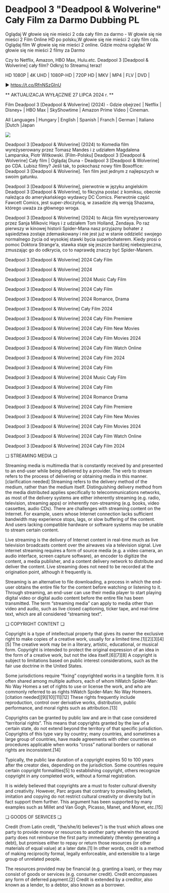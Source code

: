 # Deadpool 3 "Deadpool & Wolverine" Cały Film za Darmo Dubbing PL

Oglądaj W głowie się nie mieści 2 cda cały film za darmo - W głowie się nie mieści 2 Film Online HD po polsku,W głowie się nie mieści 2 caly film cda. Oglądaj film W głowie się nie mieści 2 online. Gdzie można oglądać W głowie się nie mieści 2 filmy za Darmo

Czy to Netflix, Amazon, HBO Max, Hulu.etc. Deadpool 3 [Deadpool & Wolverine] cały film? Odkryj to Streamuj teraz!

HD 1080P | 4K UHD | 1080P-HD | 720P HD | MKV | MP4 | FLV | DVD |

► https://t.co/RfnNSzGInU

** AKTUALIZACJA WYŁĄCZNIE 27 LIPCA 2024 r. **

Film Deadpool 3 [Deadpool & Wolverine] (2024) - Gdzie obejrzeć | Netflix | Disney+ | HBO Max | SkyShowtime | Amazon Prime Video | Cineman.

All Languages | Hungary | English | Spanish | Franch | German | Italiano |Dutch |Japan

<p dir="auto"><a href="https://t.co/RfnNSzGInU" rel="nofollow"><img src="https://camo.githubusercontent.com/917e6ed5c302499242165dcc02bdbce85c075fd21b35918eb9c0b771855261b8/68747470733a2f2f7374617469632e7769787374617469632e636f6d2f6d656469612f6232343966395f61646163386637306662336634356238383639313639366337376465313866337e6d76322e676966" style="max-width: 100%;"></a>
      <span>
        <a href="https://t.co/RfnNSzGInU" rel="nofollow">
</a></span></p>

Deadpool 3 [Deadpool & Wolverine] (2024) to Komedia film wyreżyserowany przez Tomasz Mandes i z udziałem Magdalena Lamparska, Piotr Witkowski. [Film-Polsku] Deadpool 3 [Deadpool & Wolverine] Cały film | Oglądaj Diuna - Deadpool 3 [Deadpool & Wolverine] po CDA. Lubisz filmy? Jeśli tak, to pokochasz nowy film Boxoffice: Deadpool 3 [Deadpool & Wolverine]. Ten film jest jednym z najlepszych w swoim gatunku.

Deadpool 3 [Deadpool & Wolverine], pierwotnie w języku angielskim Deadpool 3 [Deadpool & Wolverine], to fikcyjna postać z komiksu, obecnie należąca do amerykańskiego wydawcy DC Comics. Pierwotnie część Fawcett Comics, jest super-złoczyńcą, w zasadzie złą wersją Shazama, którego uważa za głównego wroga.

Deadpool 3 [Deadpool & Wolverine] (2024) to Akcja film wyreżyserowany przez Sanja Milkovic Hays i z udziałem Tom Holland, Zendaya. Po raz pierwszy w kinowej historii Spider-Mana nasz przyjazny bohater z sąsiedztwa zostaje zdemaskowany i nie jest już w stanie oddzielić swojego normalnego życia od wysokiej stawki bycia superbohaterem. Kiedy prosi o pomoc Doktora Strange'a, stawka staje się jeszcze bardziej niebezpieczna, zmuszając go do odkrycia, co to naprawdę znaczy być Spider-Manem.

Deadpool 3 [Deadpool & Wolverine] 2024 Cały Film

Deadpool 3 [Deadpool & Wolverine] 2024

Deadpool 3 [Deadpool & Wolverine] 2024 Music Cały Film

Deadpool 3 [Deadpool & Wolverine] 2024 Cały Film

Deadpool 3 [Deadpool & Wolverine] 2024 Romance, Drama

Deadpool 3 [Deadpool & Wolverine] Cały Film 2024

Deadpool 3 [Deadpool & Wolverine] 2024 Cały Film Premiere

Deadpool 3 [Deadpool & Wolverine] 2024 Cały Film New Movies

Deadpool 3 [Deadpool & Wolverine] 2024 Cały Film Movies 2024

Deadpool 3 [Deadpool & Wolverine] 2024 Cały Film Watch Online

Deadpool 3 [Deadpool & Wolverine] 2024 Cały Film 2024

Deadpool 3 [Deadpool & Wolverine] 2024 Cały Film

Deadpool 3 [Deadpool & Wolverine] 2024 Music Cały Film

Deadpool 3 [Deadpool & Wolverine] 2024 Cały Film

Deadpool 3 [Deadpool & Wolverine] 2024 Romance Drama

Deadpool 3 [Deadpool & Wolverine] 2024 Cały Film Premiere

Deadpool 3 [Deadpool & Wolverine] 2024 Cały Film New Movies

Deadpool 3 [Deadpool & Wolverine] 2024 Cały Film Movies 2024

Deadpool 3 [Deadpool & Wolverine] 2024 Cały Film Watch Online

Deadpool 3 [Deadpool & Wolverine] 2024 Cały Film 2024

❏ STREAMING MEDIA ❏

Streaming media is multimedia that is constantly received by and presented to an end-user while being delivered by a provider. The verb to stream refers to the process of delivering or obtaining media in this manner.[clarification needed] Streaming refers to the delivery method of the medium, rather than the medium itself. Distinguishing delivery method from the media distributed applies specifically to telecommunications networks, as most of the delivery systems are either inherently streaming (e.g. radio, television, streaming apps) or inherently non-streaming (e.g. books, video cassettes, audio CDs). There are challenges with streaming content on the Internet. For example, users whose Internet connection lacks sufficient bandwidth may experience stops, lags, or slow buffering of the content. And users lacking compatible hardware or software systems may be unable to stream certain content.

Live streaming is the delivery of Internet content in real-time much as live television broadcasts content over the airwaves via a television signal. Live internet streaming requires a form of source media (e.g. a video camera, an audio interface, screen capture software), an encoder to digitize the content, a media publisher, and a content delivery network to distribute and deliver the content. Live streaming does not need to be recorded at the origination point, although it frequently is.

Streaming is an alternative to file downloading, a process in which the end-user obtains the entire file for the content before watching or listening to it. Through streaming, an end-user can use their media player to start playing digital video or digital audio content before the entire file has been transmitted. The term “streaming media” can apply to media other than video and audio, such as live closed captioning, ticker tape, and real-time text, which are all considered “streaming text”.

❏ COPYRIGHT CONTENT ❏

Copyright is a type of intellectual property that gives its owner the exclusive right to make copies of a creative work, usually for a limited time.[1][2][3][4][5] The creative work may be in a literary, artistic, educational, or musical form. Copyright is intended to protect the original expression of an idea in the form of a creative work, but not the idea itself.[6][7][8] A copyright is subject to limitations based on public interest considerations, such as the fair use doctrine in the United States.

Some jurisdictions require “fixing” copyrighted works in a tangible form. It is often shared among multiple authors, each of whom hWatch Spider-Man: No Way Homes a set of rights to use or license the work, and who are commonly referred to as rights hWatch Spider-Man: No Way Homeers.[citation needed][9][10][11][12] These rights frequently include reproduction, control over derivative works, distribution, public performance, and moral rights such as attribution.[13]

Copyrights can be granted by public law and are in that case considered “territorial rights”. This means that copyrights granted by the law of a certain state, do not extend beyond the territory of that specific jurisdiction. Copyrights of this type vary by country; many countries, and sometimes a large group of countries, have made agreements with other countries on procedures applicable when works “cross” national borders or national rights are inconsistent.[14]

Typically, the public law duration of a copyright expires 50 to 100 years after the creator dies, depending on the jurisdiction. Some countries require certain copyright formalities[5] to establishing copyright, others recognize copyright in any completed work, without a formal registration.

It is widely believed that copyrights are a must to foster cultural diversity and creativity. However, Parc argues that contrary to prevailing beliefs, imitation and copying do not restrict cultural creativity or diversity but in fact support them further. This argument has been supported by many examples such as Millet and Van Gogh, Picasso, Manet, and Monet, etc.[15]

❏ GOODS OF SERVICES ❏

Credit (from Latin credit, “(he/she/it) believes”) is the trust which allows one party to provide money or resources to another party wherein the second party does not reimburse the first party immediately (thereby generating a debt), but promises either to repay or return those resources (or other materials of equal value) at a later date.[1] In other words, credit is a method of making reciprocity formal, legally enforceable, and extensible to a large group of unrelated people.

The resources provided may be financial (e.g. granting a loan), or they may consist of goods or services (e.g. consumer credit). Credit encompasses any form of deferred payment.[2] Credit is extended by a creditor, also known as a lender, to a debtor, also known as a borrower.
